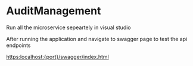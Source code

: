 # AuditManagement

Run all the microservice sepeartely in visual studio

After running the application and navigate to swagger page to test the api endpoints

[https:localhost:{port}/swagger/index.html](https:localhost:{port}/swagger/index.html)
